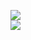 [![](https://img.shields.io/badge/Made%20With-Github%20Spray-lightgrey.svg?style=for-the-badge&logo=github)](https://github.com/Annihil/github-spray#2162)  
[![](https://i.imgur.com/2DrTn0Z.gif)](https://github.com/Annihil/github-spray)